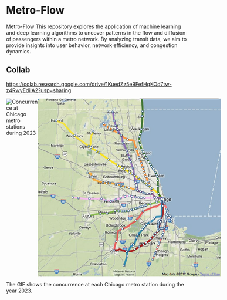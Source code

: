 # Metro-Flow
Metro-Flow This repository explores the application of machine learning and deep learning algorithms to uncover patterns in the flow and diffusion of passengers within a metro network. By analyzing transit data, we aim to provide insights into user behavior, network efficiency, and congestion dynamics.

## Collab
https://colab.research.google.com/drive/1KuedZz5e9FefHqKOd7tw-z4RwyEdilA2?usp=sharing
<div style="display: flex; justify-content: space-between;">
    <img src="imgs/2023_concurrence_per_station.gif" alt="Concurrence at Chicago metro stations during 2023" width="500"/>
    <img src="imgs/metra-map.jpg" alt="Metra map" width="500"/>
</div>


The GIF shows the concurrence at each Chicago metro station during the year 2023.
